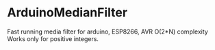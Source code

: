# ArduinoMedianFilter
Fast running media filter for arduino, ESP8266, AVR
O(2*N) complexity
Works only for positive integers.